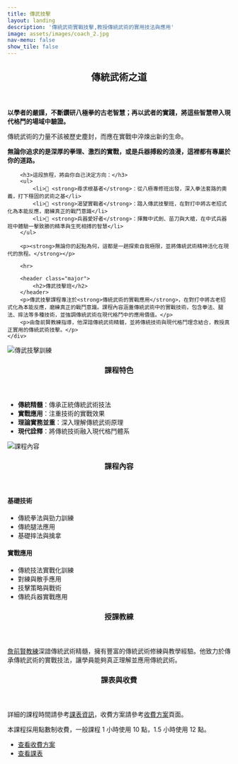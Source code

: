 ```yaml
---
title: 傳武技擊
layout: landing
description: '傳統武術實戰技擊,教授傳統武術的實用技法與應用'
image: assets/images/coach_2.jpg
nav-menu: false
show_tile: false
---
```


<!-- Main -->
<div id="main">

<!-- One -->
<section id="one">
	<div class="inner">
		<header class="major">
			<h2>傳統武術之道</h2>
		</header>
		<p><strong>以學者的嚴謹，不斷鑽研八極拳的古老智慧；再以武者的實踐，將這些智慧帶入現代格鬥的場域中驗證。</strong></p>
		<p>傳統武術的力量不該被歷史塵封，而應在實戰中淬煉出新的生命。</p>
		<p><strong>無論你追求的是深厚的拳理、激烈的實戰，或是兵器搏殺的浪漫，這裡都有專屬於你的道路。</strong></p>

		<h3>這段旅程，將由你自己決定方向：</h3>
		<ul>
			<li>🔹 <strong>尋求根基者</strong>：從八極專修班出發，深入拳法套路的奧義，打下穩固的武術之基</li>
			<li>🔹 <strong>渴望實戰者</strong>：踏入傳武技擊班，在對打中將古老招式化為本能反應，磨練真正的戰鬥意識</li>
			<li>🔹 <strong>兵器愛好者</strong>：揮舞中式劍、苗刀與大槍，在中式兵器班中體驗一擊致勝的精準與生死相搏的智慧</li>
		</ul>

		<p><strong>無論你的起點為何，這都是一趟探索自我極限，並將傳統武術精神活化在現代的旅程。</strong></p>

		<hr>

		<header class="major">
			<h2>傳武技擊班</h2>
		</header>
		<p>傳武技擊課程專注於<strong>傳統武術的實戰應用</strong>，在對打中將古老招式化為本能反應，磨練真正的戰鬥意識。課程內容涵蓋傳統武術中的實戰技術，包含拳法、腿法、摔法等多種技術，並強調傳統武術在現代格鬥中的應用價值。</p>
		<p>由詹前賢教練指導，他深諳傳統武術精髓，並將傳統技術與現代格鬥理念結合，教授真正實用的傳統武術技擊。</p>
	</div>
</section>

<!-- Two -->
<section id="two" class="spotlights">
	<section>
		<div class="image">
			<img src="{% link assets/images/coach_2.jpg %}" alt="傳武技擊訓練" data-position="center center" />
		</div>
		<div class="content">
			<div class="inner">
				<header class="major">
					<h3>課程特色</h3>
				</header>
				<ul>
					<li><strong>傳統精髓</strong>：傳承正統傳統武術技法</li>
					<li><strong>實戰應用</strong>：注重技術的實戰效果</li>
					<li><strong>理論實務並重</strong>：深入理解傳統武術原理</li>
					<li><strong>現代詮釋</strong>：將傳統技術融入現代格鬥體系</li>
				</ul>
			</div>
		</div>
	</section>
	<section>
		<div class="image">
			<img src="{% link assets/images/coach_3.jpg %}" alt="課程內容" data-position="top center" />
		</div>
		<div class="content">
			<div class="inner">
				<header class="major">
					<h3>課程內容</h3>
				</header>
				<h4>基礎技術</h4>
				<ul>
					<li>傳統拳法與勁力訓練</li>
					<li>傳統腿法應用</li>
					<li>基礎摔法與擒拿</li>
				</ul>
				<h4>實戰應用</h4>
				<ul>
					<li>傳統技法實戰化訓練</li>
					<li>對練與散手應用</li>
					<li>技擊策略與戰術</li>
					<li>傳統兵器實戰應用</li>
				</ul>
			</div>
		</div>
	</section>
</section>

<!-- Three -->
<section id="three">
	<div class="inner">
		<header class="major">
			<h3>授課教練</h3>
		</header>
		<p><a href="{% link teachers/coach-chan.md %}">詹前賢教練</a>深諳傳統武術精髓，擁有豐富的傳統武術修練與教學經驗。他致力於傳承傳統武術的實戰技法，讓學員能夠真正理解並應用傳統武術。</p>
	</div>
</section>

<!-- Four -->
<section id="four">
	<div class="inner">
		<header class="major">
			<h3>課表與收費</h3>
		</header>
		<p>詳細的課程時間請參考<a href="{% link schedule.md %}">課表資訊</a>，收費方案請參考<a href="{% link pricing.md %}">收費方案</a>頁面。</p>
		<p>本課程採用點數制收費，一般課程 1 小時使用 10 點，1.5 小時使用 12 點。</p>
		<ul class="actions">
			<li><a href="{% link pricing.md %}" class="button">查看收費方案</a></li>
			<li><a href="{% link schedule.md %}" class="button">查看課表</a></li>
		</ul>
	</div>
</section>

</div>

